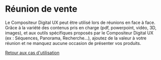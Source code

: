 # Réunion de vente

Le Compositeur Digital UX peut être utilisé lors de réunions en face à face. Grâce à la variété des contenus pris en charge (pdf, powerpoint, vidéo, 3D, images), et aux outils spécifiques proposés par le Compositeur Digital UX (ex : Séquences, Panorama, Recherche...), ajoutez de la valeur à votre réunion et ne manquez aucune occasion de présenter vos produits.

[Retour aux cas d'utilisation](index.md)
